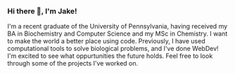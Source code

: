 ### Hi there 👋, I'm Jake!

I'm a recent graduate of the University of Pennsylvania, having received my BA in Biochemistry and Computer Science and my MSc in Chemistry. I want to make the world a better place using code. Previously, I have used computational tools to solve biological problems, and I've done WebDev! I'm excited to see what oppurtunities the future holds. Feel free to look through some of the projects I've worked on.

<!--
**JaGure/JaGure** is a ✨ _special_ ✨ repository because its `README.md` (this file) appears on your GitHub profile.

Here are some ideas to get you started:

- 🔭 I’m currently working on ...
- 🌱 I’m currently learning ...
- 👯 I’m looking to collaborate on ...
- 🤔 I’m looking for help with ...
- 💬 Ask me about ...
- 📫 How to reach me: ...
- 😄 Pronouns: ...
- ⚡ Fun fact: ...
-->
